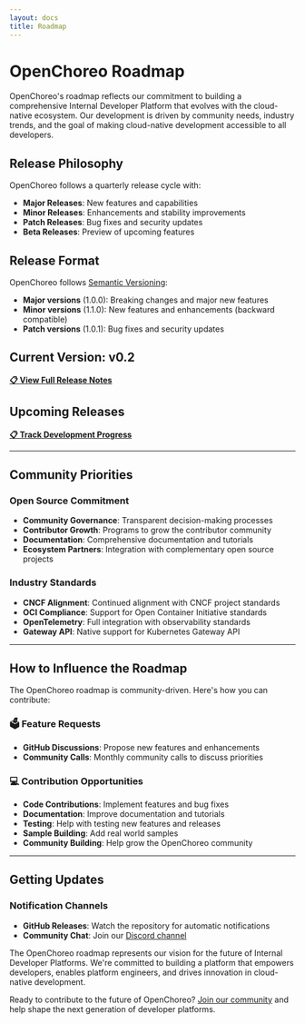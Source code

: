```yaml
---
layout: docs
title: Roadmap
---
```


# OpenChoreo Roadmap

OpenChoreo's roadmap reflects our commitment to building a comprehensive Internal Developer Platform that evolves with the cloud-native ecosystem. Our development is driven by community needs, industry trends, and the goal of making cloud-native development accessible to all developers.

## Release Philosophy

OpenChoreo follows a quarterly release cycle with:
- **Major Releases**: New features and capabilities
- **Minor Releases**: Enhancements and stability improvements
- **Patch Releases**: Bug fixes and security updates
- **Beta Releases**: Preview of upcoming features

## Release Format

OpenChoreo follows [Semantic Versioning](https://semver.org/):
- **Major versions** (1.0.0): Breaking changes and major new features
- **Minor versions** (1.1.0): New features and enhancements (backward compatible)  
- **Patch versions** (1.0.1): Bug fixes and security updates

## Current Version: v0.2 

**[📋 View Full Release Notes](https://github.com/openchoreo/openchoreo/releases/tag/v0.2.0)**


## Upcoming Releases

**[📋 Track Development Progress](https://github.com/orgs/openchoreo/projects/4)**


---

## Community Priorities

### Open Source Commitment
- **Community Governance**: Transparent decision-making processes
- **Contributor Growth**: Programs to grow the contributor community
- **Documentation**: Comprehensive documentation and tutorials
- **Ecosystem Partners**: Integration with complementary open source projects

### Industry Standards
- **CNCF Alignment**: Continued alignment with CNCF project standards
- **OCI Compliance**: Support for Open Container Initiative standards
- **OpenTelemetry**: Full integration with observability standards
- **Gateway API**: Native support for Kubernetes Gateway API

---

## How to Influence the Roadmap

The OpenChoreo roadmap is community-driven. Here's how you can contribute:

### 🗳️ **Feature Requests**
- **GitHub Discussions**: Propose new features and enhancements
- **Community Calls**: Monthly community calls to discuss priorities

### 💻 **Contribution Opportunities**
- **Code Contributions**: Implement features and bug fixes
- **Documentation**: Improve documentation and tutorials
- **Testing**: Help with testing new features and releases
- **Sample Building**: Add real world samples
- **Community Building**: Help grow the OpenChoreo community

---

## Getting Updates

### Notification Channels
- **GitHub Releases**: Watch the repository for automatic notifications
- **Community Chat**: Join our [Discord channel](https://discord.com/invite/asqDFC8suT)

The OpenChoreo roadmap represents our vision for the future of Internal Developer Platforms. We're committed to building a platform that empowers developers, enables platform engineers, and drives innovation in cloud-native development.

Ready to contribute to the future of OpenChoreo? [Join our community](https://github.com/openchoreo/openchoreo/blob/main/docs/contributors/contribute.md) and help shape the next generation of developer platforms.

